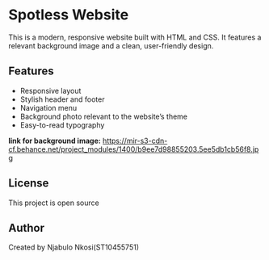 # Spotless Website

This is a modern, responsive website built with HTML and CSS. It features a relevant background image and a clean, user-friendly design.

## Features

- Responsive layout
- Stylish header and footer
- Navigation menu
- Background photo relevant to the website’s theme
- Easy-to-read typography


**link for background image:**
https://mir-s3-cdn-cf.behance.net/project_modules/1400/b9ee7d98855203.5ee5db1cb56f8.jpg
   

## License

This project is open source 

## Author

Created by Njabulo Nkosi(ST10455751)
